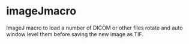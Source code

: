 # imageJmacro
ImageJ macro to load a number of DICOM or other files rotate and auto window level them before saving the new image as TIF.
